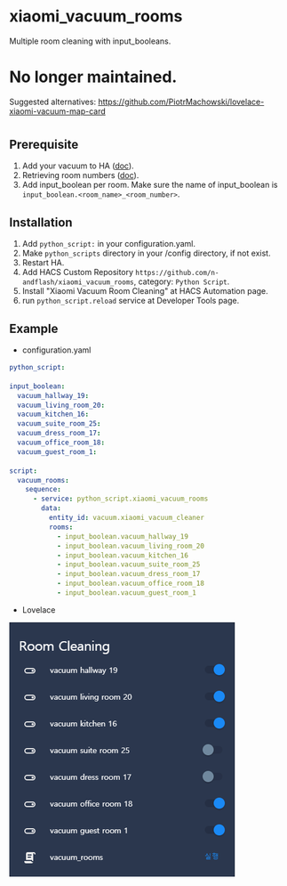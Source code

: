 # xiaomi\_vacuum\_rooms
Multiple room cleaning with input_booleans.

# No longer maintained.
Suggested alternatives: https://github.com/PiotrMachowski/lovelace-xiaomi-vacuum-map-card
#

## Prerequisite

1. Add your vacuum to HA ([doc](https://www.home-assistant.io/integrations/vacuum.xiaomi_miio/)).
2. Retrieving room numbers ([doc](https://www.home-assistant.io/integrations/vacuum.xiaomi_miio/#example-on-how-to-clean-a-specific-room)).
3. Add input\_boolean per room. Make sure the name of input\_boolean is <br /> `input_boolean.<room_name>_<room_number>`.

## Installation

1. Add `python_script:` in your configuration.yaml.
2. Make `python_scripts` directory in your /config directory, if not exist.
3. Restart HA.
4. Add HACS Custom Repository `https://github.com/n-andflash/xiaomi_vacuum_rooms`, category: `Python Script`.
5. Install "Xiaomi Vacuum Room Cleaning" at HACS Automation page.
6. run `python_script.reload` service at Developer Tools page.

## Example

* configuration.yaml

```yaml
python_script:

input_boolean:
  vacuum_hallway_19:
  vacuum_living_room_20:
  vacuum_kitchen_16:
  vacuum_suite_room_25:
  vacuum_dress_room_17:
  vacuum_office_room_18:
  vacuum_guest_room_1:

script:
  vacuum_rooms:
    sequence:
      - service: python_script.xiaomi_vacuum_rooms
        data:
          entity_id: vacuum.xiaomi_vacuum_cleaner
          rooms:
            - input_boolean.vacuum_hallway_19
            - input_boolean.vacuum_living_room_20
            - input_boolean.vacuum_kitchen_16
            - input_boolean.vacuum_suite_room_25
            - input_boolean.vacuum_dress_room_17
            - input_boolean.vacuum_office_room_18
            - input_boolean.vacuum_guest_room_1
```

* Lovelace

![lovalace example](example.png)
